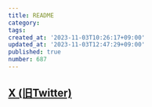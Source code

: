 ```yaml
---
title: README
category:
tags:
created_at: '2023-11-03T10:26:17+09:00'
updated_at: '2023-11-03T12:47:29+09:00'
published: true
number: 687
---
```


## [X (旧Twitter)](https://twitter.com/set_official)
